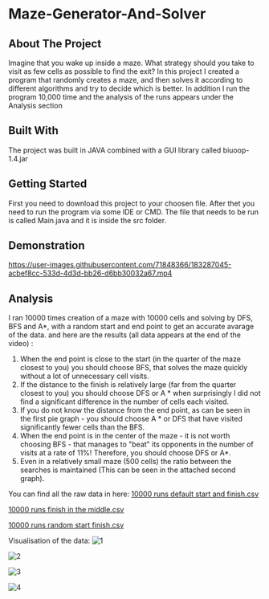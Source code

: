 # Maze-Generator-And-Solver
## About The Project
Imagine that you wake up inside a maze. What strategy should you take to visit as few cells as possible to find the exit? 
In this project I created a program that randomly creates a maze, and then solves it according to different algorithms and try to decide which is better.
In addition I run the program 10,000 time and the analysis of the runs appears under the Analysis section

## Built With
The project was built in JAVA combined with a GUI library called biuoop-1.4.jar

## Getting Started
First you need to download this project to your choosen file. 
After thet you need to run the program via some IDE or CMD. The file that needs to be run is called Main.java and it is inside the src folder.

## Demonstration
https://user-images.githubusercontent.com/71848366/183287045-acbef8cc-533d-4d3d-bb26-d6bb30032a67.mp4

## Analysis
I ran 10000 times creation of a maze with 10000 cells and solving by DFS, BFS and A*, with a random start and end point to get an accurate avarage of the data. and here are the results (all data appears at the end of the video) :
1. When the end point is close to the start (in the quarter of the maze closest to you) you should choose BFS, that solves the maze quickly without a lot of unnecessary cell visits.
2. If the distance to the finish is relatively large (far from the quarter closest to you) you should choose DFS or A * when surprisingly I did not find a significant difference in the number of cells each visited.
3. If you do not know the distance from the end point, as can be seen in the first pie graph - you should choose A * or DFS that have visited significantly fewer cells than the BFS.
4. When the end point is in the center of the maze - it is not worth choosing BFS - that manages to "beat" its opponents in the number of visits at a rate of 11%! Therefore, you should choose DFS or A*. 
5. Even in a relatively small maze (500 cells) the ratio between the searches is maintained (This can be seen in the attached second graph).

You can find all the raw data in here:
[10000 runs default start and finish.csv](https://github.com/itayshwartz1/Maze-Generator-And-Solver/files/9276630/10000.runs.default.start.and.finish.csv)

[10000 runs finish in the middle.csv](https://github.com/itayshwartz1/Maze-Generator-And-Solver/files/9276631/10000.runs.finish.in.the.middle.csv)

[10000 runs random start finish.csv](https://github.com/itayshwartz1/Maze-Generator-And-Solver/files/9276632/10000.runs.random.start.finish.csv)

Visualisation of the data:
![1](https://user-images.githubusercontent.com/71848366/183287031-3d12b69a-e434-42fa-9fc0-3b542878b301.jpeg)

![2](https://user-images.githubusercontent.com/71848366/183287037-cd5a9663-5606-43b9-a525-9dee6bd21026.png)

![3](https://user-images.githubusercontent.com/71848366/183287041-88d7a8b5-bde4-4feb-8870-93736f94c871.jpeg)

![4](https://user-images.githubusercontent.com/71848366/183287042-d2a58859-c545-4e68-92f4-cdb12ab1c93a.png)

